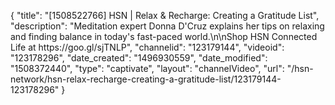 {
    "title": "[1508522766] HSN | Relax & Recharge: Creating a Gratitude List",
    "description": "Meditation expert Donna D'Cruz explains her tips on relaxing and finding balance in today's fast-paced world.\n\nShop HSN Connected Life at https:\/\/goo.gl\/sjTNLP",
    "channelid": "123179144",
    "videoid": "123178296",
    "date_created": "1496930559",
    "date_modified": "1508372440",
    "type": "captivate",
    "layout": "channelVideo",
    "url": "\/hsn-network\/hsn-relax-recharge-creating-a-gratitude-list\/123179144-123178296"
}